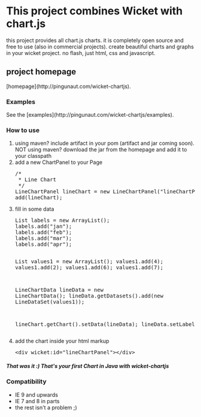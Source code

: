 <h1>This project combines Wicket with chart.js</h1>
<p>this project provides all chart.js charts. 
it is completely open source and free to use (also in commercial projects). 
create beautiful charts and graphs in your wicket project. no flash, just html, css and javascript.</p>
<h2>project homepage</h2>
[homepage](http://pingunaut.com/wicket-chartjs).
<h3>Examples</h3>
See the [examples](http://pingunaut.com/wicket-chartjs/examples).



<h3>How to use</h3>

<ol>
<li>using maven? include artifact in your pom (artifact and jar coming soon). <br />
NOT using maven? download the jar from the homepage and add it to your classpath</li>
<li>add a new ChartPanel to your Page</li>
<pre>
/*
 * Line Chart
 */
LineChartPanel lineChart = new LineChartPanel("lineChartPanel", Model.of(new Line()));
add(lineChart);
</pre>

<li>fill in some data</li>
<pre>
List<String> labels = new ArrayList<String>();
labels.add("jan");
labels.add("feb");
labels.add("mar");
labels.add("apr");

List<Integer> values1 = new ArrayList<Integer>();
values1.add(4);
values1.add(2);
values1.add(6);
values1.add(7);

LineChartData<LineDataSet> lineData = new LineChartData<LineDataSet>();
lineData.getDatasets().add(new LineDataSet(values1));

lineChart.getChart().setData(lineData);
lineData.setLabels(labels);
</pre>
<li>add the chart inside your html markup</li>
<pre>
&lt;div wicket:id="lineChartPanel"&gt;&lt;/div&gt;
</pre>
</ol>
<h5>That was it :) That's your first Chart in Java with wicket-chartjs</h5>

<h3>Compatibility</h3>
<ul>
<li>IE 9 and upwards</li>
<li>IE 7 and 8 in parts</li>
<li>the rest isn't a problem ;)</li>
<ul>
